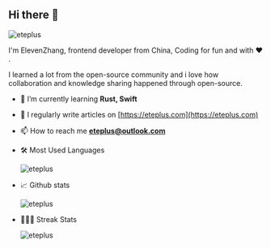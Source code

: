 <!--
**eteplus/eteplus** is a ✨ _special_ ✨ repository because its `README.md` (this file) appears on your GitHub profile.

Here are some ideas to get you started:

- 🔭 I’m currently working on ...
- 🌱 I’m currently learning ...
- 👯 I’m looking to collaborate on ...
- 🤔 I’m looking for help with ...
- 💬 Ask me about ...
- 📫 How to reach me: ...
- 😄 Pronouns: ...
- ⚡ Fun fact: ...
-->

## Hi there 👋

<img align="left" src="https://komarev.com/ghpvc/?username=eteplus&label=vistors&color=0e75b6&style=flat"
    alt="eteplus" /> <br />

I'm ElevenZhang, frontend developer from China, Coding for fun and with ❤️ .<br />

I learned a lot from the open-source community and i love how collaboration and knowledge sharing happened through open-source.



- 🌱 I’m currently learning **Rust, Swift**

- 📝 I regularly write articles on [https://eteplus.com](https://eteplus.com)

- 📫 How to reach me **eteplus@outlook.com**

- 🛠 Most Used Languages

  <img align="center"
    src="https://github-readme-stats.vercel.app/api/top-langs?username=eteplus&show_icons=true&layout=compact&theme=gruvbox&hide_title=true"
    alt="eteplus" />

- 📈 Github stats

  <img align="center" src="https://github-readme-stats.vercel.app/api?username=eteplus&show_icons=true&locale=en&theme=gruvbox&count_private=true&hide_title=true&hide_border=true"
    alt="eteplus" />
    
- 👨🏻‍💻 Streak Stats

   <img align="center" src="https://github-readme-streak-stats.herokuapp.com/?user=eteplus&theme=gruvbox&date_format=M%20j%5B%2C%20Y%5D" alt="eteplus" />


